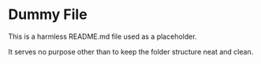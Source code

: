 # Dummy File

This is a harmless README.md file used as a placeholder.

It serves no purpose other than to keep the folder structure neat and clean.
